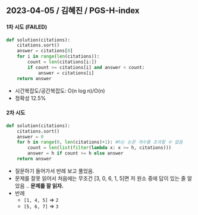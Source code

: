 ## 2023-04-05 / 김혜진 / PGS-H-index

#### 1차 시도 (FAILED)

```python
def solution(citations):
    citations.sort()
    answer = citations[0]
    for i in range(len(citations)):
        count = len(citations[i:])
        if count >= citations[i] and answer < count:
            answer = citations[i]
    return answer
```

- 시간복잡도/공간복잡도: O(n log n)/O(n)
- 정확성 12.5%

#### 2차 시도

```python
def solution(citations):
    citations.sort()
    answer = 0
    for h in range(0, len(citations)+1): #h는 논문 개수를 초과할 수 없음
        count = len(list(filter(lambda x: x >= h, citations)))
        answer = h if count >= h else answer
    return answer
```

- 질문하기 들어가서 반례 보고 풀었음.
- 문제를 잘못 읽어서 처음에는 무조건 [3, 0, 6, 1, 5]면 저 원소 중에 답이 있는 줄 알았음 .. **문제를 잘 읽자.**
- 반례
  - `[1, 4, 5]` => `2`
  - `[5, 6, 7]` => `3`
